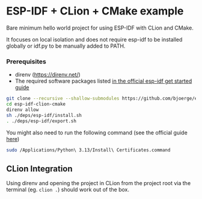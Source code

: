# ESP-IDF + CLion + CMake example

Bare minimum hello world project for using ESP-IDF with CLion and CMake.

It focuses on local isolation and does not require esp-idf to be installed globally or idf.py to be manually added to PATH.

### Prerequisites
- direnv (https://direnv.net/)
- The required software packages listed [in the official esp-idf get started guide](https://docs.espressif.com/projects/esp-idf/en/stable/esp32/get-started/linux-macos-setup.html#step-1-install-prerequisites)

```sh
git clone --recursive --shallow-submodules https://github.com/bjoerge/esp-idf-clion-cmake
cd esp-idf-clion-cmake
direnv allow
sh ./deps/esp-idf/install.sh
. ./deps/esp-idf/export.sh
```

You might also need to run the following command (see the official guide [here](https://docs.espressif.com/projects/esp-idf/en/stable/esp32/get-started/linux-macos-setup.html#:~:text=For%20macOS%20users%2C%20if%20an%20error%20like%20this%20is%20shown%20during%20any%20step%3A))
```sh
sudo /Applications/Python\ 3.13/Install\ Certificates.command
```

## CLion Integration
Using direnv and opening the project in CLion from the project root via the terminal (eg. `clion .`) should work out of the box.
